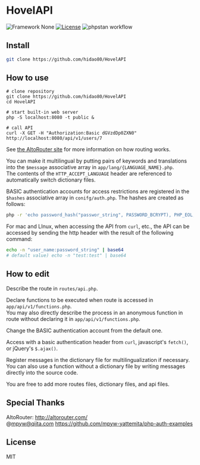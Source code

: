 # HovelAPI

![Framework None](https://img.shields.io/badge/Framework-None-blue.svg)
[![License](https://img.shields.io/github/license/hidao80/HovelAPI)](/LICENSE)
![phpstan workflow](https://github.com/hida80/HovelAPI/actions/workflows/larastan.yml/badge.svg)

## Install

```sh
git clone https://github.com/hidao80/HovelAPI
```

## How to use

```sh:server
# clone repository
git clone https://github.com/hidao80/HovelAPI
cd HovelAPI

# start built-in web server
php -S localhost:8080 -t public &

# call API
curl -X GET -H "Authorization:Basic dGVzdDp0ZXN0" http://localhost:8080/api/v1/users/7
```

See [the AltoRouter site](http://altorouter.com/) for more information on how routing works.

You can make it multilingual by putting pairs of keywords and translations into the `$message` associative array in `app/lang/{LANGUAGE_NAME}.php`.  
The contents of the `HTTP_ACCEPT_LANGUAGE` header are referenced to automatically switch dictionary files.

BASIC authentication accounts for access restrictions are registered in the `$hashes` associative array in `conifg/auth.php`.
The hashes are created as follows:

```sh
php -r 'echo password_hash("passwor_string", PASSWORD_BCRYPT), PHP_EOL;'
```

For mac and LInux, when accessing the API from `curl`, etc., the API can be accessed by sending the http header with the result of the following command:

```sh
echo -n "user_name:password_string" | base64
# default value) echo -n "test:test" | base64
```

## How to edit

Describe the route in `routes/api.php`.

Declare functions to be executed when route is accessed in `app/api/v1/functions.php`.  
You may also directly describe the process in an anonymous function in route without declaring it in `app/api/v1/functions.php`.

Change the BASIC authentication account from the default one.

Access with a basic authentication header from `curl`, javascript's `fetch()`, or jQuery's `$.ajax()`.

Register messages in the dictionary file for multilingualization if necessary.  
You can also use a function without a dictionary file by writing messages directly into the source code.

You are free to add more routes files, dictionary files, and api files.

## Special Thanks

AltoRouter: <http://altorouter.com/>  
@mpyw@qiita.com <https://github.com/mpyw-yattemita/php-auth-examples>

## License

MIT
